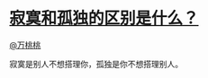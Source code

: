 
#  [寂寞和孤独的区别是什么？](https://zhihu.com/questions/19756730)



[@万桃桃](https://zhihu.com/people/67b083a26d61ca1754e66469b0fdb184)

 寂寞是别人不想搭理你，孤独是你不想搭理别人。 